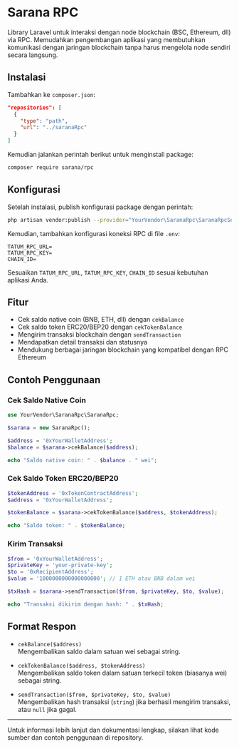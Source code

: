 # Sarana RPC

Library Laravel untuk interaksi dengan node blockchain (BSC, Ethereum, dll) via RPC. Memudahkan pengembangan aplikasi yang membutuhkan komunikasi dengan jaringan blockchain tanpa harus mengelola node sendiri secara langsung.

## Instalasi

Tambahkan ke `composer.json`:

```json
"repositories": [
  {
    "type": "path",
    "url": "../saranaRpc"
  }
]
```

Kemudian jalankan perintah berikut untuk menginstall package:

```bash
composer require sarana/rpc
```

## Konfigurasi

Setelah instalasi, publish konfigurasi package dengan perintah:

```bash
php artisan vendor:publish --provider="YourVendor\SaranaRpc\SaranaRpcServiceProvider" --tag="config"
```

Kemudian, tambahkan konfigurasi koneksi RPC di file `.env`:

```
TATUM_RPC_URL=
TATUM_RPC_KEY=
CHAIN_ID=
```

<!-- API key bisa didapatkan dengan mendaftar di https://tatum.io -->

Sesuaikan `TATUM_RPC_URL`, `TATUM_RPC_KEY`, `CHAIN_ID` sesuai kebutuhan aplikasi Anda.

## Fitur

- Cek saldo native coin (BNB, ETH, dll) dengan `cekBalance`
- Cek saldo token ERC20/BEP20 dengan `cekTokenBalance`
- Mengirim transaksi blockchain dengan `sendTransaction`
- Mendapatkan detail transaksi dan statusnya
- Mendukung berbagai jaringan blockchain yang kompatibel dengan RPC Ethereum

## Contoh Penggunaan

### Cek Saldo Native Coin

```php
use YourVendor\SaranaRpc\SaranaRpc;

$sarana = new SaranaRpc();

$address = '0xYourWalletAddress';
$balance = $sarana->cekBalance($address);

echo "Saldo native coin: " . $balance . " wei";
```

### Cek Saldo Token ERC20/BEP20

```php
$tokenAddress = '0xTokenContractAddress';
$address = '0xYourWalletAddress';

$tokenBalance = $sarana->cekTokenBalance($address, $tokenAddress);

echo "Saldo token: " . $tokenBalance;
```

### Kirim Transaksi

```php
$from = '0xYourWalletAddress';
$privateKey = 'your-private-key';
$to = '0xRecipientAddress';
$value = '1000000000000000000'; // 1 ETH atau BNB dalam wei

$txHash = $sarana->sendTransaction($from, $privateKey, $to, $value);

echo "Transaksi dikirim dengan hash: " . $txHash;
```

## Format Respon

- `cekBalance($address)`  
  Mengembalikan saldo dalam satuan wei sebagai string.

- `cekTokenBalance($address, $tokenAddress)`  
  Mengembalikan saldo token dalam satuan terkecil token (biasanya wei) sebagai string.

- `sendTransaction($from, $privateKey, $to, $value)`  
  Mengembalikan hash transaksi (`string`) jika berhasil mengirim transaksi, atau `null` jika gagal.

---

Untuk informasi lebih lanjut dan dokumentasi lengkap, silakan lihat kode sumber dan contoh penggunaan di repository.